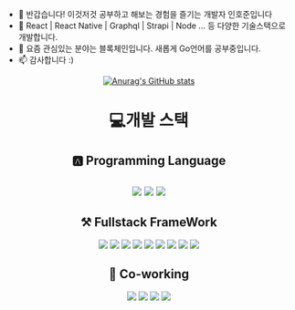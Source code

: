 
- 👋 반갑습니다! 이것저것 공부하고 해보는 경험을 즐기는 개발자 인호준입니다 
- 👀 React | React Native | Graphql | Strapi | Node ... 등 다양한 기술스택으로 개발합니다. 
- 🌱 요즘 관심있는 분야는 블록체인입니다. 새롭게 Go언어를 공부중입니다. 
- 📫 감사합니다 :)

<div align="center">

[![Anurag's GitHub stats](https://github-readme-stats.vercel.app/api?username=hojunin&show_icons=true&theme=dark)](https://github.com/anuraghazra/github-readme-stats)



<h1>💻개발 스택</h1>


  <h2>🅰️ Programming Language<h2>
  <img src="https://img.shields.io/badge/JavaScript-F7DF1E?style=flat-square&logo=JavaScript&logoColor=black"/>
  <img src="https://img.shields.io/badge/TypeScript-3178C6?style=flat-square&logo=TypeScript&logoColor=black"/>
  <img src="https://img.shields.io/badge/Go-00ADD8?style=flat-square&logo=Go&logoColor=black"/>


  <h2>⚒ Fullstack FrameWork</h2>
  <img src="https://img.shields.io/badge/React-61DAFB?style=flat-square&logo=React&logoColor=black"/>
  <img src="https://img.shields.io/badge/Expo-000020?style=flat-square&logo=Expo&logoColor=white"/>
  <img src="https://img.shields.io/badge/Node.js-339933?style=flat-square&logo=Node.js&logoColor=black"/>
  <img src="https://img.shields.io/badge/Express-000000?style=flat-square&logo=Express&logoColor=white"/>
  <img src="https://img.shields.io/badge/Strapi-2F2E8B?style=flat-square&logo=Strapi&logoColor=black"/>
  <img src="https://img.shields.io/badge/GraphQL-E10098?style=flat-square&logo=GraqphQL&logoColor=black"/>
  <img src="https://img.shields.io/badge/Apollo Graphql-311C87?style=flat-square&logo=Apollo Graphql&logoColor=black"/>
    <img src="https://img.shields.io/badge/PostgreSQL-4169E1?style=flat-square&logo=PostgreSQL&logoColor=black"/>
    <img src="https://img.shields.io/badge/MongoDB-47A248?style=flat-square&logo=MongoDB&logoColor=black"/>
  

  <h2>🤝 Co-working</h2>
    <img src="https://img.shields.io/badge/Notion-000000?style=flat-square&logo=Notion&logoColor=white"/>
    <img src="https://img.shields.io/badge/Slack-4A154B?style=flat-square&logo=Slack&logoColor=black"/>
    <img src="https://img.shields.io/badge/Figma-F24E1E?style=flat-square&logo=Figma&logoColor=black"/>
    <img src="https://img.shields.io/badge/Jira-0052CC?style=flat-square&logo=Jira&logoColor=black"/>
